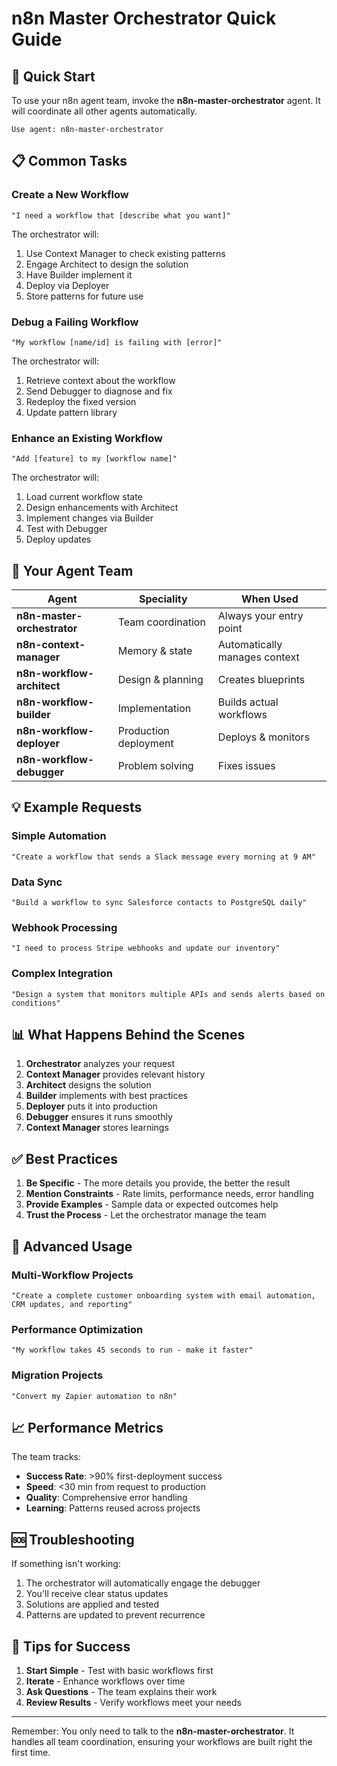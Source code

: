 # n8n Master Orchestrator Quick Guide

## 🚀 Quick Start

To use your n8n agent team, invoke the **n8n-master-orchestrator** agent. It will coordinate all other agents automatically.

```
Use agent: n8n-master-orchestrator
```

## 📋 Common Tasks

### Create a New Workflow
```
"I need a workflow that [describe what you want]"
```
The orchestrator will:
1. Use Context Manager to check existing patterns
2. Engage Architect to design the solution
3. Have Builder implement it
4. Deploy via Deployer
5. Store patterns for future use

### Debug a Failing Workflow
```
"My workflow [name/id] is failing with [error]"
```
The orchestrator will:
1. Retrieve context about the workflow
2. Send Debugger to diagnose and fix
3. Redeploy the fixed version
4. Update pattern library

### Enhance an Existing Workflow
```
"Add [feature] to my [workflow name]"
```
The orchestrator will:
1. Load current workflow state
2. Design enhancements with Architect
3. Implement changes via Builder
4. Test with Debugger
5. Deploy updates

## 🤖 Your Agent Team

| Agent | Speciality | When Used |
|-------|------------|-----------|
| **n8n-master-orchestrator** | Team coordination | Always your entry point |
| **n8n-context-manager** | Memory & state | Automatically manages context |
| **n8n-workflow-architect** | Design & planning | Creates blueprints |
| **n8n-workflow-builder** | Implementation | Builds actual workflows |
| **n8n-workflow-deployer** | Production deployment | Deploys & monitors |
| **n8n-workflow-debugger** | Problem solving | Fixes issues |

## 💡 Example Requests

### Simple Automation
```
"Create a workflow that sends a Slack message every morning at 9 AM"
```

### Data Sync
```
"Build a workflow to sync Salesforce contacts to PostgreSQL daily"
```

### Webhook Processing
```
"I need to process Stripe webhooks and update our inventory"
```

### Complex Integration
```
"Design a system that monitors multiple APIs and sends alerts based on conditions"
```

## 📊 What Happens Behind the Scenes

1. **Orchestrator** analyzes your request
2. **Context Manager** provides relevant history
3. **Architect** designs the solution
4. **Builder** implements with best practices
5. **Deployer** puts it into production
6. **Debugger** ensures it runs smoothly
7. **Context Manager** stores learnings

## ✅ Best Practices

1. **Be Specific** - The more details you provide, the better the result
2. **Mention Constraints** - Rate limits, performance needs, error handling
3. **Provide Examples** - Sample data or expected outcomes help
4. **Trust the Process** - Let the orchestrator manage the team

## 🔧 Advanced Usage

### Multi-Workflow Projects
```
"Create a complete customer onboarding system with email automation, CRM updates, and reporting"
```

### Performance Optimization
```
"My workflow takes 45 seconds to run - make it faster"
```

### Migration Projects
```
"Convert my Zapier automation to n8n"
```

## 📈 Performance Metrics

The team tracks:
- **Success Rate**: >90% first-deployment success
- **Speed**: <30 min from request to production
- **Quality**: Comprehensive error handling
- **Learning**: Patterns reused across projects

## 🆘 Troubleshooting

If something isn't working:
1. The orchestrator will automatically engage the debugger
2. You'll receive clear status updates
3. Solutions are applied and tested
4. Patterns are updated to prevent recurrence

## 🎯 Tips for Success

1. **Start Simple** - Test with basic workflows first
2. **Iterate** - Enhance workflows over time
3. **Ask Questions** - The team explains their work
4. **Review Results** - Verify workflows meet your needs

---

Remember: You only need to talk to the **n8n-master-orchestrator**. It handles all team coordination, ensuring your workflows are built right the first time.